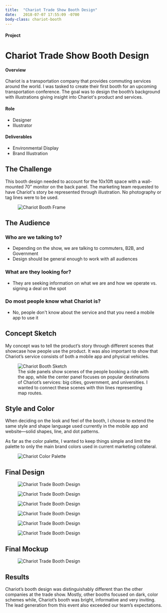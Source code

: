 ```yaml
---
title:  "Chariot Trade Show Booth Design"
date:   2018-07-07 17:55:09 -0700
body-class: chariot-booth
---
```

<div class="container project-header">
  <div class="row">
    <div class="col-md-3 title">
      <h4>Project</h4>
      <h1>Chariot Trade Show Booth Design</h1>
    </div>
    <div class="col-md-6 overview">
      <h4>Overview</h4>
      <p>Chariot is a transportation company that provides commuting services around the world. I was tasked to create their first booth for an upcoming transportation conference. The goal was to design the booth’s background with illustrations giving insight into Chariot's product and services.</p>
    </div>
    <div class="col-md-2 offset-md-1 role">
      <h4>Role</h4>
      <ul>
        <li>Designer</li>
        <li>Illustrator</li>
      </ul>
      <h4>Deliverables</h4>
      <ul>
        <li>Environmental Display</li>
        <li>Brand Illustration</li>
      </ul>
    </div>
  </div>
</div>

<section class="container-fluid challenge">
  <div class="container">
    <div class="row">
      <div class="col-md-8 offset-md-2">
        <h2>The Challenge</h2>
        <p class="para-margin">This booth design needed to account for the 10x10ft space with a wall-mounted 70” monitor on the back panel. The marketing team requested to have Chariot's story be represented through illustration. No photography or tag lines were to be used.</p>
      </div>
    </div>
    <div class="row">
      <figure class="col-md-8 offset-md-2 para-margin">
        <img src="../img/chariot-trade-booth/booth-wires.png" alt="Chariot Booth Frame">
      </figure>
    </div>
    <div class="row">
      <div class="col-md-8 offset-md-2">
        <h2>The Audience</h2>
        <h3>Who are we talking to?</h3>
        <ul>
          <li>Depending on the show, we are talking to commuters, B2B, and Government</li>
          <li>Design should be general enough to work with all audiences</li>
        </ul>
        <h3>What are they looking for?</h3>
        <ul>
          <li>They are seeking information on what we are and how we operate vs. signing a deal on the spot</li>
        </ul>
        <h3>Do most people know what Chariot is?</h3>
        <ul>
          <li>No, people don't know about the service and that you need a mobile app to use it</li>
        </ul>
      </div>
    </div>
  </div>
</section>
<section class="container">
  <div class="row">
    <div class="col-md-8 offset-md-2">
      <h2>Concept Sketch</h2>
      <p class="para-margin">My concept was to tell the product’s story through different scenes that showcase how people use the product. It was also important to show that Chariot’s service consists of both a mobile app and physical vehicles.</p>
    </div>
  </div>
  <div class="row">
    <figure class="col-12">
      <img src="../img/chariot-trade-booth/booth-sketch.png" alt="Chariot Booth Sketch">
      <figcaption class="col-md-8 offset-md-2">The side panels show scenes of the people booking a ride with the app, while the center panel focuses on popular destinations of Chariot’s services: big cities, government, and universities. I wanted to connect these scenes with thin lines representing map routes.</figcaption>
    </figure>
  </div>
</section>
<section class="container">
  <div class="row">
    <div class="col-md-8 offset-md-2">
      <h2>Style and Color</h2>
      <p>When deciding on the look and feel of the booth, I choose to extend the same style and shape language used currently in the mobile app and website—solid shapes, line, and dot patterns.</p>
      <p class="para-margin">As far as the color palette, I wanted to keep things simple and limit the palette to only the main brand colors used in current marketing collateral.</p>
    </div>
  </div>
  <div class="row">
    <figure class="col-12">
      <img src="../img/chariot-trade-booth/palette.png" alt="Chariot Color Palette">
    </figure>
  </div>
</section>
<section class="container-fluid finished">
  <div class="container">
    <div class="row">
      <div class="col-md-8 offset-md-2">
        <h2>Final Design</h2>
      </div>
    </div>
    <div class="row">
      <figure class="col-12">
        <img src="../img/chariot-trade-booth/three-panels.png" alt="Chariot Trade Booth Design">
      </figure>
    </div>
  </div>
</section>
<section class="container scenes">
  <div class="row">
    <figure class="col-12">
      <img src="../img/chariot-trade-booth/city-strip.png" alt="Chariot Trade Booth Design">
    </figure>
  </div>
  <div class="row">
    <figure class="col-md-4">
      <img src="../img/chariot-trade-booth/grocery-scene.png" alt="Chariot Trade Booth Design">
    </figure>
    <figure class="col-md-4">
      <img src="../img/chariot-trade-booth/yoga-scene.png" alt="Chariot Trade Booth Design">
    </figure>
    <figure class="col-md-4">
      <img src="../img/chariot-trade-booth/chariot-booth-thumb-02.png" alt="Chariot Trade Booth Design">
    </figure>
  </div>

  <div class="row">
    <figure class="col-12">
      <img src="../img/chariot-trade-booth/university-strip.png" alt="Chariot Trade Booth Design">
    </figure>
  </div>
</section>
<section class="container-fluid finished">
  <div class="container">
    <div class="row">
      <div class="col-md-8 offset-md-2">
        <h2>Final Mockup</h2>
      </div>
    </div>
    <div class="row">
      <figure class="col-12">
        <img src="../img/chariot-trade-booth/final-mockup.jpg" alt="Chariot Trade Booth Design">
      </figure>
    </div>
  </div>
  <div class="container">
    <div class="row">
      <div class="col-md-8 offset-md-2 results">
        <h2>Results</h2>
        <p>Chariot’s booth design was distinguishably different than the other companies at the trade show. Mostly, other booths focused on dark, color schemes while, Chariot’s booth was bright, informative and very inviting. The lead generation from this event also exceeded our team’s expectations.</p>
      </div>
    </div>
  </div>
</section>
